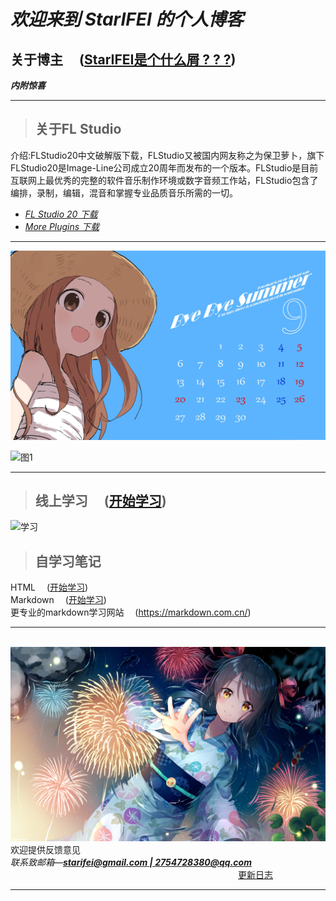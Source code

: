 # _欢迎来到 StarIFEI 的个人博客_
## 关于博主 &emsp;([StarIFEI是个什么屑 ? ? ?](/docs/aboutme.html "点进来看看吧！"))
***内附惊喜***

---------------------------------------------

> ## 关于FL Studio<br>
介绍:FLStudio20中文破解版下载，FLStudio又被国内网友称之为保卫萝卜，旗下FLStudio20是Image-Line公司成立20周年而发布的一个版本。FLStudio是目前互联网上最优秀的完整的软件音乐制作环境或数字音频工作站，FLStudio包含了编排，录制，编辑，混音和掌握专业品质音乐所需的一切。  

* _[FL Studio 20 下载](/docs/Music/FLStudio.html "我是个大好人")_<br>
* _[More Plugins 下载](/docs/Music/plugins.html "我是个大好人")_<br>

---------------------------------------------

![九月日历](image/九月日历.jpg)

![图1](https://img3.vilipix.com/picture/pages/regular/2021/07/09/21/21/92127758_p0_master1200.jpg)

---------------------------------------------

> ## 线上学习 &emsp;([开始学习](docs/study.md))
![学习](../image/study.png)  
> ## 自学习笔记
HTML &emsp;([开始学习](docs/html学习.html))    
Markdown &emsp;([开始学习](docs/markdown学习.html))    
更专业的markdown学习网站 &emsp;(<https://markdown.com.cn/>)   

---------------------------------------------

&emsp;&emsp; ![图片2](image/64992682_p0_master1200.jpg)   
欢迎提供反馈意见   
_联系致邮箱—__[starifei@gmail.com | 2754728380@qq.com](#code "提些意见吧,秋梨膏QwQ")___
&emsp;&emsp;&emsp;&emsp;&emsp;&emsp;&emsp;&emsp;&emsp;&emsp;&emsp;&emsp;&emsp;&emsp;&emsp;&emsp;&emsp;&emsp;&emsp;&emsp;&emsp;&emsp;&emsp;&emsp;&emsp;&emsp;[更新日志](docs/log.md)  

---------------------------------------------
<body background="/image/background.jpg">

